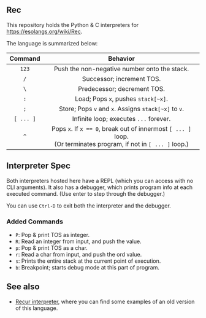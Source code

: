 ## Rec
This repository holds the Python & C interpreters for https://esolangs.org/wiki/Rec.

The language is summarized below:

|Command|Behavior|
|:--:| :--:|
|`123`| Push the non-negative number onto the stack.|
|`/`| Successor; increment TOS. |
|`\`| Predecessor; decrement TOS.|
|`:`| Load; Pops `x`, pushes `stack[~x]`. |
|`;`| Store; Pops `v` and `x`. Assigns `stack[~x]` to `v`.|
|`[ ... ]`| Infinite loop; executes <code>...</code> forever. |
|`^`| Pops `x`. If `x == 0`, break out of innermost `[ ... ]` loop. <br>(Or terminates program, if not in `[ ... ]` loop.) |

## Interpreter Spec
Both interpreters hosted here have a REPL (which you can access with no CLI arguments). It also has a debugger, which prints program info at each executed command. (Use enter to step through the debugger.)

You can use <code>Ctrl-D</code> to exit both the interpreter and the debugger.

### Added Commands
* `P`: Pop & print TOS as integer.
* `R`: Read an integer from input, and push the value.
* `p`: Pop & print TOS as a char.
* `r`: Read a char from input, and push the ord value.
* `s`: Prints the entire stack at the current point of execution.
* `b`: Breakpoint; starts debug mode at this part of program.

## See also
* [Recur interpreter](https://github.com/laerling/recur/), where you can find some examples of an old version of this language.
